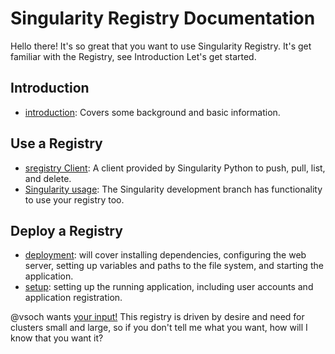 # Singularity Registry Documentation

Hello there! It's so great that you want to use Singularity Registry. It's get familiar with the Registry, see Introduction Let's get started. 

## Introduction

 - [introduction](introduction.md): Covers some background and basic information.

## Use a Registry

 - [sregistry Client](client.md): A client provided by Singularity Python to push, pull, list, and delete.
 - [Singularity usage](singularity-client.md): The Singularity development branch has functionality to use your registry too.

## Deploy a Registry

 - [deployment](deployment.md): will cover installing dependencies, configuring the web server, setting up variables and paths to the file system, and starting the application.
 - [setup](setup.md): setting up the running application, including user accounts and application registration.

@vsoch wants [your input!](https://www.github.com/singularityhub/sregistry/issues) This registry is driven by desire and need for clusters small and large, so if you don't tell me what you want, how will I know that you want it?

